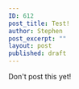 ```yaml
---
ID: 612
post_title: Test!
author: Stephen
post_excerpt: ""
layout: post
published: draft
---
```


<p>Don't post this yet!</p>
